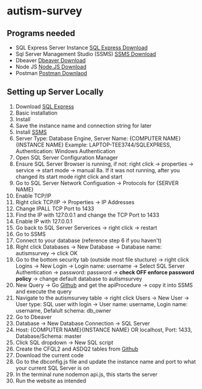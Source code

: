 # autism-survey

## Programs needed
- SQL Express Server Instance [SQL Express Download](https://www.microsoft.com/en-us/sql-server/sql-server-downloads)
- Sql Server Management Studio (SSMS) [SSMS Download](https://docs.microsoft.com/en-us/sql/ssms/download-sql-server-management-studio-ssms?view=sql-server-ver15)
- Dbeaver [Dbeaver Download](https://dbeaver.io/download/)
- Node JS [Node.JS Download](https://nodejs.org/en/download/)
- Postman [Postman Downlaod](https://www.postman.com/downloads/)

## Setting up Server Locally
1. Download [SQL Express](https://www.microsoft.com/en-us/sql-server/sql-server-downloads)
2. Basic installation
3. Install
4. Save the instance name and connection string for later
5. Install [SSMS](https://docs.microsoft.com/en-us/sql/ssms/download-sql-server-management-studio-ssms?view=sql-server-ver15)
6. Server Type: Database Engine, Server Name: {COMPUTER NAME}{INSTANCE NAME} Example: LAPTOP-TEE3744/SQLEXPRESS, Authentication: Windows Authentication
7. Open SQL Server Configuration Manager
8. Ensure SQL Server Browser is running, if not: right click -> properties -> service -> start mode -> manual
8a. If it was not running, after you changed its start mode right click and start
9. Go to SQL Server Network Configuation -> Protocols for {SERVER NAME}
10. Enable TCP/IP
11. Right click TCP/IP -> Properties -> IP Addresses
12. Change IPALL TCP Port to 1433
13. Find the IP with 127.0.0.1 and change the TCP Port to 1433
14. Enable IP with 127.0.0.1
15. Go back to SQL Server Serverices -> right click -> restart
16. Go to SSMS
17. Connect to your database (reference step 6 if you haven't)
18. Right click Databases -> New Database -> Database name: autismsurvey -> click OK
19. Go to the bottom security tab (outside most file stucture) -> right click Logins -> New Login -> Login name: username -> Select SQL Server Authentication -> password: password -> **check OFF enforce password policy** -> change default database to autismsurvey
20. New Query -> Go [Github](https://github.com/asaf17/autism-survey/blob/master/SQL/apiProcedure.sql) and get the apiProcedure -> copy it into SSMS and execute the query
21. Navigate to the autismsurvey table -> right click Users -> New User -> User type: SQL user with login -> User name: username, Login name: username, Defalult schema: db_owner
22. Go to Dbeaver
23. Database -> New Database Connection -> SQL Server
24. Host: {COMPUTER NAME}{INSTANCE NAME} OR localhost, Port: 1433, Database/Schema: master
25. Click SQL dropdown -> New SQL script
26. Create the CFQL2 and ASDQ2 tables from [Github](https://github.com/asaf17/autism-survey/blob/master/SQL/tableCreation.sql)
27. Download the current code
28. Go to the dbconfig.js file and update the instance name and port to what your current SQL Server is on
29. In the terminal rune nodemon api.js, this starts the server
30. Run the website as intended
